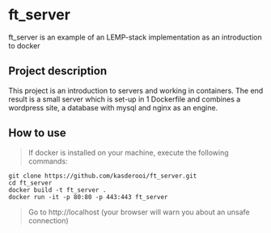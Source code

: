 # ft_server

ft_server is an example of an LEMP-stack implementation as an introduction to docker

## Project description

This project is an introduction to servers and working in containers.
The end result is a small server which is set-up in 1 Dockerfile and combines a wordpress site, a database with mysql and nginx as an engine.

## How to use
> If docker is installed on your machine, execute the following commands:

```shell
git clone https://github.com/kasderooi/ft_server.git
cd ft_server
docker build -t ft_server .
docker run -it -p 80:80 -p 443:443 ft_server
```

> Go to http://localhost (your browser will warn you about an unsafe connection)
